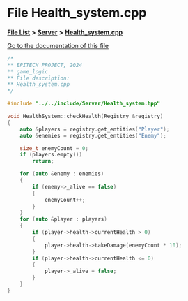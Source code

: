 

# File Health\_system.cpp

[**File List**](files.md) **>** [**Server**](dir_f6675a7e1cd1d6d7f6e5e9669ead62e8.md) **>** [**Health\_system.cpp**](Health__system_8cpp.md)

[Go to the documentation of this file](Health__system_8cpp.md)


```C++
/*
** EPITECH PROJECT, 2024
** game_logic
** File description:
** Health_system.cpp
*/

#include "../../include/Server/Health_system.hpp"

void HealthSystem::checkHealth(Registry &registry)
{
    auto &players = registry.get_entities("Player");
    auto &enemies = registry.get_entities("Enemy");

    size_t enemyCount = 0;
    if (players.empty())
        return;

    for (auto &enemy : enemies)
    {
        if (enemy->_alive == false)
        {
            enemyCount++;
        }
    }
    for (auto &player : players)
    {
        if (player->health->currentHealth > 0)
        {
            player->health->takeDamage(enemyCount * 10);
        }
        if (player->health->currentHealth <= 0)
        {
            player->_alive = false;
        }
    }
}
```


